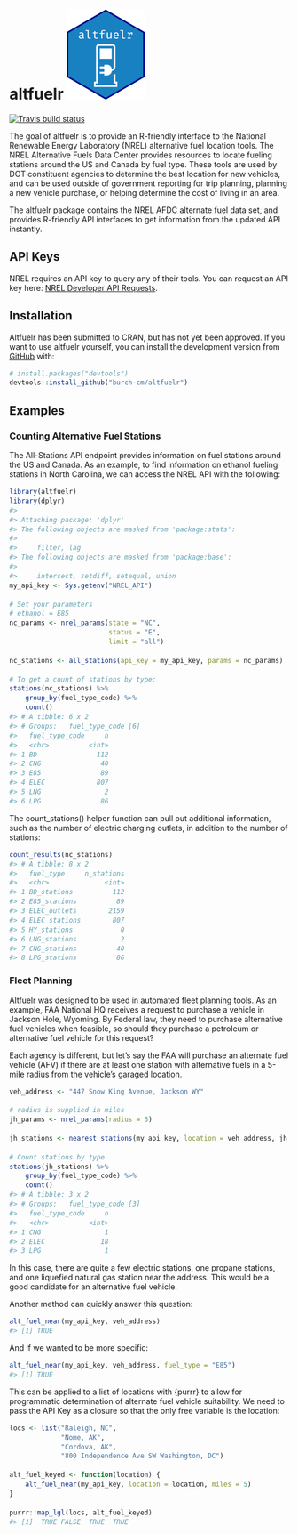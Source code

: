 
<!-- README.md is generated from README.Rmd. Please edit that file -->

# altfuelr ![altfuelr](figures/imgfile-small.png)

<!-- badges: start -->

[![Travis build
status](https://travis-ci.com/burch-cm/altfuelr.svg?branch=master)](https://travis-ci.com/burch-cm/altfuelr)
<!-- badges: end -->

The goal of altfuelr is to provide an R-friendly interface to the
National Renewable Energy Laboratory (NREL) alternative fuel location
tools. The NREL Alternative Fuels Data Center provides resources to
locate fueling stations around the US and Canada by fuel type. These
tools are used by DOT constituent agencies to determine the best
location for new vehicles, and can be used outside of government
reporting for trip planning, planning a new vehicle purchase, or helping
determine the cost of living in an area.

The altfuelr package contains the NREL AFDC alternate fuel data set, and
provides R-friendly API interfaces to get information from the updated
API instantly.

## API Keys

NREL requires an API key to query any of their tools. You can request an
API key here: [NREL Developer API
Requests](https://developer.nrel.gov/docs/api-key/).

## Installation

<!-- You can install the released version of altfuelr from [CRAN](https://CRAN.R-project.org) with: -->

<!-- ``` r -->

<!-- install.packages("altfuelr") -->

<!-- ``` -->

Altfuelr has been submitted to CRAN, but has not yet been approved. If
you want to use altfuelr yourself, you can install the development
version from [GitHub](https://github.com/burch-cm/altfuelr) with:

``` r
# install.packages("devtools")
devtools::install_github("burch-cm/altfuelr")
```

## Examples

### Counting Alternative Fuel Stations

The All-Stations API endpoint provides information on fuel stations
around the US and Canada. As an example, to find information on ethanol
fueling stations in North Carolina, we can access the NREL API with the
following:

``` r
library(altfuelr)
library(dplyr)
#> 
#> Attaching package: 'dplyr'
#> The following objects are masked from 'package:stats':
#> 
#>     filter, lag
#> The following objects are masked from 'package:base':
#> 
#>     intersect, setdiff, setequal, union
my_api_key <- Sys.getenv("NREL_API")

# Set your parameters
# ethanol = E85
nc_params <- nrel_params(state = "NC", 
                         status = "E",
                         limit = "all")

nc_stations <- all_stations(api_key = my_api_key, params = nc_params)

# To get a count of stations by type:
stations(nc_stations) %>%
    group_by(fuel_type_code) %>%
    count()
#> # A tibble: 6 x 2
#> # Groups:   fuel_type_code [6]
#>   fuel_type_code     n
#>   <chr>          <int>
#> 1 BD               112
#> 2 CNG               40
#> 3 E85               89
#> 4 ELEC             807
#> 5 LNG                2
#> 6 LPG               86
```

The count\_stations() helper function can pull out additional
information, such as the number of electric charging outlets, in
addition to the number of stations:

``` r
count_results(nc_stations)
#> # A tibble: 8 x 2
#>   fuel_type     n_stations
#>   <chr>              <int>
#> 1 BD_stations          112
#> 2 E85_stations          89
#> 3 ELEC_outlets        2159
#> 4 ELEC_stations        807
#> 5 HY_stations            0
#> 6 LNG_stations           2
#> 7 CNG_stations          40
#> 8 LPG_stations          86
```

### Fleet Planning

Altfuelr was designed to be used in automated fleet planning tools. As
an example, FAA National HQ receives a request to purchase a vehicle in
Jackson Hole, Wyoming. By Federal law, they need to purchase alternative
fuel vehicles when feasible, so should they purchase a petroleum or
alternative fuel vehicle for this request?

Each agency is different, but let’s say the FAA will purchase an
alternate fuel vehicle (AFV) if there are at least one station with
alternative fuels in a 5-mile radius from the vehicle’s garaged
location.

``` r
veh_address <- "447 Snow King Avenue, Jackson WY"

# radius is supplied in miles
jh_params <- nrel_params(radius = 5)

jh_stations <- nearest_stations(my_api_key, location = veh_address, jh_params)

# Count stations by type
stations(jh_stations) %>%
    group_by(fuel_type_code) %>%
    count()
#> # A tibble: 3 x 2
#> # Groups:   fuel_type_code [3]
#>   fuel_type_code     n
#>   <chr>          <int>
#> 1 CNG                1
#> 2 ELEC              18
#> 3 LPG                1
```

In this case, there are quite a few electric stations, one propane
stations, and one liquefied natural gas station near the address. This
would be a good candidate for an alternative fuel vehicle.

Another method can quickly answer this question:

``` r
alt_fuel_near(my_api_key, veh_address)
#> [1] TRUE
```

And if we wanted to be more specific:

``` r
alt_fuel_near(my_api_key, veh_address, fuel_type = "E85")
#> [1] TRUE
```

This can be applied to a list of locations with {purrr} to allow for
programmatic determination of alternate fuel vehicle suitability. We
need to pass the API Key as a closure so that the only free variable is
the location:

``` r
locs <- list("Raleigh, NC",
             "Nome, AK",
             "Cordova, AK",
             "800 Independence Ave SW Washington, DC")

alt_fuel_keyed <- function(location) {
    alt_fuel_near(my_api_key, location = location, miles = 5)
}

purrr::map_lgl(locs, alt_fuel_keyed)
#> [1]  TRUE FALSE  TRUE  TRUE
```

